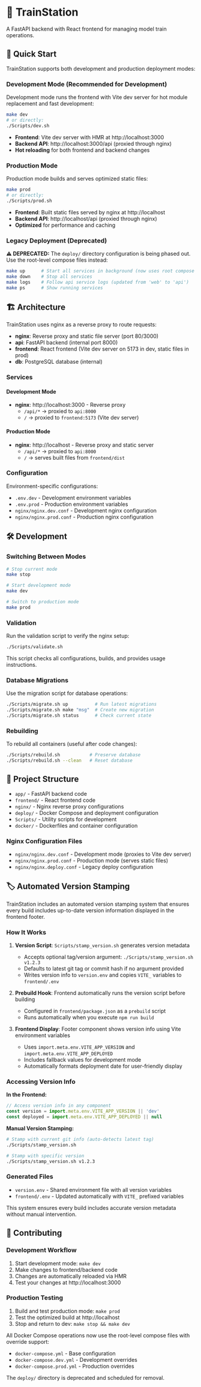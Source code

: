 # 🚂 TrainStation

A FastAPI backend with React frontend for managing model train operations.

## 🚀 Quick Start

TrainStation supports both development and production deployment modes:

### Development Mode (Recommended for Development)

Development mode runs the frontend with Vite dev server for hot module replacement and fast development:

```bash
make dev
# or directly:
./Scripts/dev.sh
```

- **Frontend**: Vite dev server with HMR at http://localhost:3000
- **Backend API**: http://localhost:3000/api (proxied through nginx)
- **Hot reloading** for both frontend and backend changes

### Production Mode

Production mode builds and serves optimized static files:

```bash
make prod
# or directly:
./Scripts/prod.sh
```

- **Frontend**: Built static files served by nginx at http://localhost
- **Backend API**: http://localhost/api (proxied through nginx)
- **Optimized** for performance and caching

### Legacy Deployment (Deprecated)

**⚠️ DEPRECATED:** The `deploy/` directory configuration is being phased out. Use the root-level compose files instead:

```bash
make up      # Start all services in background (now uses root compose files)
make down    # Stop all services  
make logs    # Follow api service logs (updated from 'web' to 'api')
make ps      # Show running services
```

## 🏗️ Architecture

TrainStation uses nginx as a reverse proxy to route requests:

- **nginx**: Reverse proxy and static file server (port 80/3000)
- **api**: FastAPI backend (internal port 8000)
- **frontend**: React frontend (Vite dev server on 5173 in dev, static files in prod)
- **db**: PostgreSQL database (internal)

### Services

#### Development Mode
- **nginx**: http://localhost:3000 - Reverse proxy
  - `/api/*` → proxied to `api:8000`
  - `/` → proxied to `frontend:5173` (Vite dev server)

#### Production Mode  
- **nginx**: http://localhost - Reverse proxy and static server
  - `/api/*` → proxied to `api:8000`
  - `/` → serves built files from `frontend/dist`

### Configuration

Environment-specific configurations:
- `.env.dev` - Development environment variables
- `.env.prod` - Production environment variables
- `nginx/nginx.dev.conf` - Development nginx configuration
- `nginx/nginx.prod.conf` - Production nginx configuration

## 🛠️ Development

### Switching Between Modes

```bash
# Stop current mode
make stop

# Start development mode
make dev

# Switch to production mode  
make prod
```

### Validation

Run the validation script to verify the nginx setup:

```bash
./Scripts/validate.sh
```

This script checks all configurations, builds, and provides usage instructions.

### Database Migrations

Use the migration script for database operations:

```bash
./Scripts/migrate.sh up          # Run latest migrations
./Scripts/migrate.sh make "msg"  # Create new migration
./Scripts/migrate.sh status      # Check current state
```

### Rebuilding

To rebuild all containers (useful after code changes):

```bash
./Scripts/rebuild.sh           # Preserve database
./Scripts/rebuild.sh --clean   # Reset database
```

## 📁 Project Structure

- `app/` - FastAPI backend code
- `frontend/` - React frontend code  
- `nginx/` - Nginx reverse proxy configurations
- `deploy/` - Docker Compose and deployment configuration
- `Scripts/` - Utility scripts for development
- `docker/` - Dockerfiles and container configuration

### Nginx Configuration Files

- `nginx/nginx.dev.conf` - Development mode (proxies to Vite dev server)
- `nginx/nginx.prod.conf` - Production mode (serves static files)
- `nginx/nginx.deploy.conf` - Legacy deploy configuration

## 🏷️ Automated Version Stamping

TrainStation includes an automated version stamping system that ensures every build includes up-to-date version information displayed in the frontend footer.

### How It Works

1. **Version Script**: `Scripts/stamp_version.sh` generates version metadata
   - Accepts optional tag/version argument: `./Scripts/stamp_version.sh v1.2.3`
   - Defaults to latest git tag or commit hash if no argument provided
   - Writes version info to `version.env` and copies `VITE_` variables to `frontend/.env`

2. **Prebuild Hook**: Frontend automatically runs the version script before building
   - Configured in `frontend/package.json` as a `prebuild` script
   - Runs automatically when you execute `npm run build`

3. **Frontend Display**: Footer component shows version info using Vite environment variables
   - Uses `import.meta.env.VITE_APP_VERSION` and `import.meta.env.VITE_APP_DEPLOYED`
   - Includes fallback values for development mode
   - Automatically formats deployment date for user-friendly display

### Accessing Version Info

**In the Frontend:**
```javascript
// Access version info in any component
const version = import.meta.env.VITE_APP_VERSION || 'dev'
const deployed = import.meta.env.VITE_APP_DEPLOYED || null
```

**Manual Version Stamping:**
```bash
# Stamp with current git info (auto-detects latest tag)
./Scripts/stamp_version.sh

# Stamp with specific version
./Scripts/stamp_version.sh v1.2.3
```

### Generated Files

- `version.env` - Shared environment file with all version variables
- `frontend/.env` - Updated automatically with `VITE_` prefixed variables

This system ensures every build includes accurate version metadata without manual intervention.

## 🔧 Contributing

### Development Workflow

1. Start development mode: `make dev`
2. Make changes to frontend/backend code
3. Changes are automatically reloaded via HMR
4. Test your changes at http://localhost:3000

### Production Testing

1. Build and test production mode: `make prod`  
2. Test the optimized build at http://localhost
3. Stop and return to dev: `make stop && make dev`

All Docker Compose operations now use the root-level compose files with override support:
- `docker-compose.yml` - Base configuration  
- `docker-compose.dev.yml` - Development overrides
- `docker-compose.prod.yml` - Production overrides

The `deploy/` directory is deprecated and scheduled for removal.